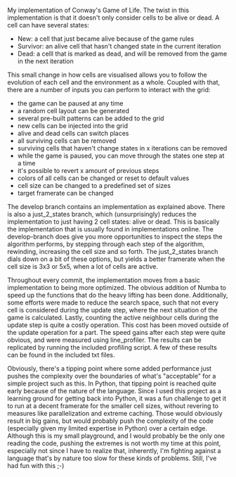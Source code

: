 My implementation of Conway's Game of Life. The twist in this implementation is that it doesn't only consider cells to be alive or dead. A cell can have several states:

* New: a cell that just became alive because of the game rules
* Survivor: an alive cell that hasn't changed state in the current iteration
* Dead: a celll that is marked as dead, and will be removed from the game in the next iteration

This small change in how cells are visualised allows you to follow the evolution of each cell and the environment as a whole. Coupled with that, there are a number of inputs you can perform to interact with the grid:
* the game can be paused at any time
* a random cell layout can be generated
* several pre-built patterns can be added to the grid
* new cells can be injected into the grid
* alive and dead cells can switch places
* all surviving cells can be removed
* surviving cells that haven't change states in x iterations can be removed
* while the game is paused, you can move through the states one step at a time
* it's possible to revert x amount of previous steps
* colors of all cells can be changed or reset to default values
* cell size can be changed to a predefined set of sizes
* target framerate can be changed

The develop branch contains an implementation as explained above. There is also a just_2_states branch, which (unsurprisingly) reduces the implementation to just having 2 cell states: alive or dead. This is basically the implementation that is usually found in implementations online. The develop-branch does give you more opportunities to inspect the steps the algorithm performs, by stepping through each step of the algorithm, rewinding, increasing the cell size and so forth. The just_2_states branch dials down on a bit of these options, but yields a better framerate when the cell size is 3x3 or 5x5, when a lot of cells are active.

Throughout every commit, the implementation moves from a basic implementation to being more optimized. The obvious addition of Numba to speed up the functions that do the heavy lifting has been done. Additionally, some efforts were made to reduce the search space, such that not every cell is considered during the update step, where the next situation of the game is calculated. Lastly, counting the active neighbour cells during the update step is quite a costly operation. This cost has been moved outside of the update operation for a part. The speed gains after each step were quite obvious, and were measured using line_profiler. The results can be replicated by running the included profiling script. A few of these results can be found in the included txt files.

Obviously, there's a tipping point where some added performance just pushes the complexity over the boundaries of what's "acceptable" for a simple project such as this. In Python, that tipping point is reached quite early because of the nature of the language. Since I used this project as a learning ground for getting back into Python, it was a fun challenge to get it to run at a decent framerate for the smaller cell sizes, without revering to measures like parallelization and extreme caching. Those would obviously result in big gains, but would probably push the complexity of the code (especially given my limited expertise in Python) over a certain edge. Although this is my small playground, and I would probably be the only one reading the code, pushing the extremes is not worth my time at this point, especially not since I have to realize that, inherently, I'm fighting against a language that's by nature too slow for these kinds of problems. Still, I've had fun with this ;-)
